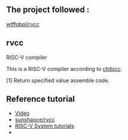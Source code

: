 ## The project followed :

 [wtffqbpl/rvcc](https://github.com/wtffqbpl/rvcc)

## rvcc

RISC-V compiler

This is a RISC-V compiler according to [chibicc](https://github.com/rui314/chibicc).

[1] Return specified value assemble code.

## Reference tutorial

* [Video](https://space.bilibili.com/296494084)
* [sunshaoce/rvcc](https://github.com/sunshaoce/rvcc)
* [RISC-V System tutorials](https://www.bilibili.com/video/BV1Q5411w7z5)
*
